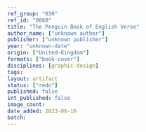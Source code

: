 ```yaml
---
ref_group: "030"
ref_id: "0060"
title: "The Penguin Book of English Verse"
author_name: ["unknown author"]
publisher: ["unknown publisher"]
year: "unknown-date"
origin: ["United-Kingdom"]
formats: ["book-cover"]
disciplines: [graphic-design]
tags:
layout: artifact
status: ["redo"]
published: false
int_published: false
image_count:
date_added: 2023-06-16
batch:
---
```

